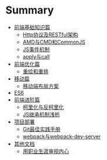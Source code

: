 # Summary

* [前端基础知识篇]()
    * [Http协议及RESTful架构](docs/basis/前端基础知识篇——Http协议及RESTful架构.md)
    * [AMD与CMD和CommonJS](docs/basis/前端基础知识篇——AMD与CMD和CommonJS.md)
    * [JS事件机制](docs/basis/前端基础知识篇——JS事件机制.md)
    * [apply与call](docs/basis/前端基础知识篇——apply与call.md)
* [前端优化篇]()
    * [重绘和重排](docs/optimize/前端优化篇——重绘和重排.md)
* [移动篇]()
    * [移动端布局方案](docs/mobile/移动端布局方案.md)
* [ES6]()
* [前端进阶篇]()
    * [柯里化与反柯里化](docs/advance/柯里化与反柯里化.md)
    * [JS继承机制浅析](docs/advance/JS继承机制浅析.md)
* [项目部署]()
    * [Git最佳实践手册](docs/project/Git最佳实践手册.md)
    * [webpack与webpack-dev-server](docs/project/webpack及webpack-dev-server的部署和使用.md)
* [其他文档]()
    * [用职业生涯审视内心](docs/other/用职业生涯审视内心.md)
